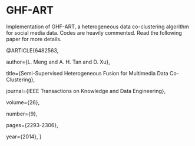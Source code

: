 # GHF-ART

Implementation of GHF-ART, a heterogeneous data co-clustering algorithm for social media data. Codes are heavily commented. Read the following paper for more details.  

@ARTICLE{6482563, 

author={L. Meng and A. H. Tan and D. Xu}, 

title={Semi-Supervised Heterogeneous Fusion for Multimedia Data Co-Clustering}, 

journal={IEEE Transactions on Knowledge and Data Engineering},
 
volume={26}, 

number={9}, 

pages={2293-2306}, 

year={2014},
}
